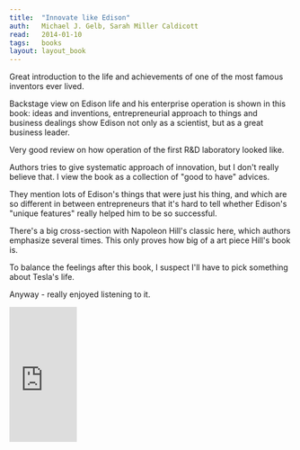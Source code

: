 ```yaml
---
title:	"Innovate like Edison"
auth:	Michael J. Gelb, Sarah Miller Caldicott
read:	2014-01-10
tags:	books
layout: layout_book
---
```





Great introduction to the life and achievements of one of the most famous
inventors ever lived.

Backstage view on Edison life and his enterprise operation is shown in this
book: ideas and inventions, entrepreneurial approach to things and business
dealings show Edison not only as a scientist, but as a great business
leader.

Very good review on how operation of the first R&D laboratory looked like.

Authors tries to give systematic approach of innovation, but I don't really
believe that. I view the book as a collection of "good to have" advices.

They mention lots of Edison's things that were just his thing, and which are
so different in between entrepreneurs that it's hard to tell whether
Edison's "unique features" really helped him to be so successful.

There's a big cross-section with Napoleon Hill's classic here, which authors
emphasize several times. This only proves how big of a art piece Hill's book
is.

To balance the feelings after this book, I suspect I'll have to pick
something about Tesla's life.

Anyway - really enjoyed listening to it.


<iframe src="http://rcm-na.amazon-adsystem.com/e/cm?lt1=_blank&bc1=FFFFFF&IS2=1&bg1=FFFFFF&fc1=000000&lc1=FF0000&t=wojcadamkoszh-20&o=1&p=8&l=as4&m=amazon&f=ifr&ref=ss_til&asins=0452289823" style="width:120px;height:240px;" scrolling="no" marginwidth="0" marginheight="0" frameborder="0"></iframe>
